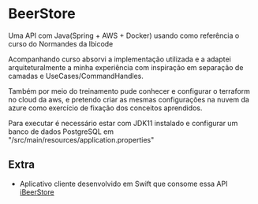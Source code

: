 # BeerStore
Uma API com Java(Spring + AWS + Docker) usando como referência o curso do Normandes da Ibicode

Acompanhando curso absorvi a implementação utilizada e a adaptei arquiteturalmente a minha experiência com inspiração em separação de camadas e UseCases/CommandHandles.

Também por meio do treinamento pude conhecer e configurar o terraform no cloud da aws, e pretendo criar as mesmas configurações na nuvem da azure como exercício de fixação dos conceitos aprendidos.

Para executar é necessário estar com JDK11 instalado e configurar um banco de dados PostgreSQL em "/src/main/resources/application.properties"

## Extra
  -  Aplicativo cliente desenvolvido em Swift que consome essa API [iBeerStore](https://github.com/Lipe1994/iBeerstore)   

